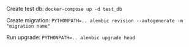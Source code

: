 Create test db:
`docker-compose up -d test_db`

Create migration:
`PYTHONPATH=.. alembic revision --autogenerate -m "migration name"`

Run upgrade:
`PYTHONPATH=.. alembic upgrade head`
